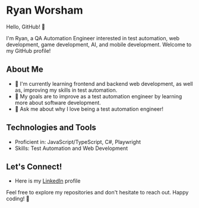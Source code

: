 # Ryan Worsham

Hello, GitHub! 👋

I'm Ryan, a QA Automation Engineer interested in test automation, web development, game development, AI, and mobile development. Welcome to my GitHub profile!

## About Me

- 🔭 I'm currently learning frontend and backend web development, as well as, improving my skills in test automation.
- 🌱 My goals are to improve as a test automation engineer by learning more about software development.
- 💬 Ask me about why I love being a test automation engineer!

## Technologies and Tools

- Proficient in: JavaScript/TypeScript, C#, Playwright
- Skills: Test Automation and Web Development

## Let's Connect!

- Here is my [LinkedIn](https://www.linkedin.com/in/ryan-worsham/) profile

Feel free to explore my repositories and don't hesitate to reach out. Happy coding! 🚀
